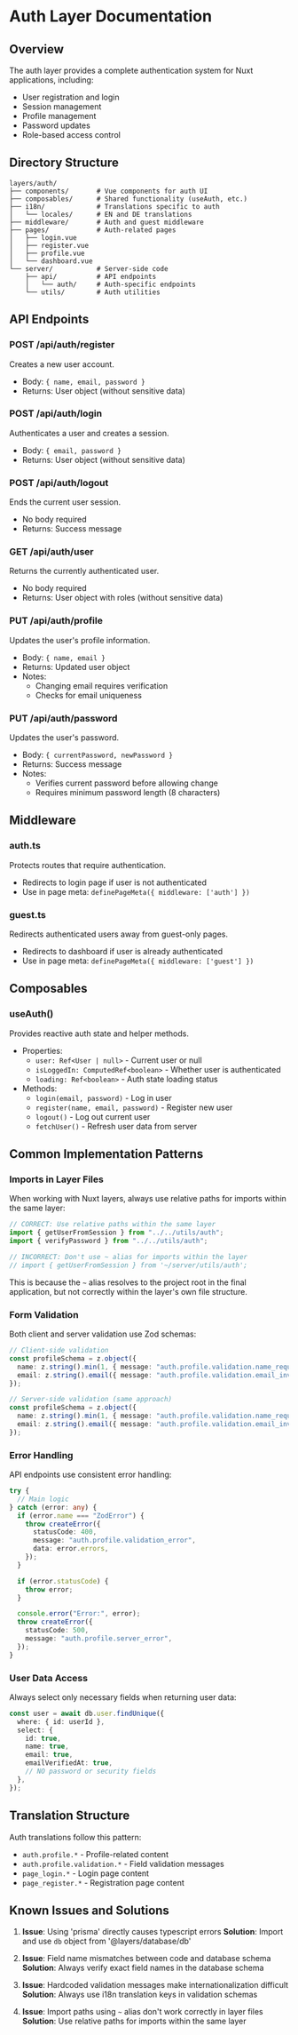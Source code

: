 # Auth Layer Documentation

## Overview

The auth layer provides a complete authentication system for Nuxt applications, including:

- User registration and login
- Session management
- Profile management
- Password updates
- Role-based access control

## Directory Structure

```
layers/auth/
├── components/       # Vue components for auth UI
├── composables/      # Shared functionality (useAuth, etc.)
├── i18n/             # Translations specific to auth
│   └── locales/      # EN and DE translations
├── middleware/       # Auth and guest middleware
├── pages/            # Auth-related pages
│   ├── login.vue
│   ├── register.vue
│   ├── profile.vue
│   └── dashboard.vue
└── server/           # Server-side code
    ├── api/          # API endpoints
    │   └── auth/     # Auth-specific endpoints
    └── utils/        # Auth utilities
```

## API Endpoints

### POST /api/auth/register

Creates a new user account.

- Body: `{ name, email, password }`
- Returns: User object (without sensitive data)

### POST /api/auth/login

Authenticates a user and creates a session.

- Body: `{ email, password }`
- Returns: User object (without sensitive data)

### POST /api/auth/logout

Ends the current user session.

- No body required
- Returns: Success message

### GET /api/auth/user

Returns the currently authenticated user.

- No body required
- Returns: User object with roles (without sensitive data)

### PUT /api/auth/profile

Updates the user's profile information.

- Body: `{ name, email }`
- Returns: Updated user object
- Notes:
  - Changing email requires verification
  - Checks for email uniqueness

### PUT /api/auth/password

Updates the user's password.

- Body: `{ currentPassword, newPassword }`
- Returns: Success message
- Notes:
  - Verifies current password before allowing change
  - Requires minimum password length (8 characters)

## Middleware

### auth.ts

Protects routes that require authentication.

- Redirects to login page if user is not authenticated
- Use in page meta: `definePageMeta({ middleware: ['auth'] })`

### guest.ts

Redirects authenticated users away from guest-only pages.

- Redirects to dashboard if user is already authenticated
- Use in page meta: `definePageMeta({ middleware: ['guest'] })`

## Composables

### useAuth()

Provides reactive auth state and helper methods.

- Properties:
  - `user: Ref<User | null>` - Current user or null
  - `isLoggedIn: ComputedRef<boolean>` - Whether user is authenticated
  - `loading: Ref<boolean>` - Auth state loading status
- Methods:
  - `login(email, password)` - Log in user
  - `register(name, email, password)` - Register new user
  - `logout()` - Log out current user
  - `fetchUser()` - Refresh user data from server

## Common Implementation Patterns

### Imports in Layer Files

When working with Nuxt layers, always use relative paths for imports within the same layer:

```ts
// CORRECT: Use relative paths within the same layer
import { getUserFromSession } from "../../utils/auth";
import { verifyPassword } from "../../utils/auth";

// INCORRECT: Don't use ~ alias for imports within the layer
// import { getUserFromSession } from '~/server/utils/auth';
```

This is because the `~` alias resolves to the project root in the final application, but not correctly within the layer's own file structure.

### Form Validation

Both client and server validation use Zod schemas:

```ts
// Client-side validation
const profileSchema = z.object({
  name: z.string().min(1, { message: "auth.profile.validation.name_required" }),
  email: z.string().email({ message: "auth.profile.validation.email_invalid" }),
});

// Server-side validation (same approach)
const profileSchema = z.object({
  name: z.string().min(1, { message: "auth.profile.validation.name_required" }),
  email: z.string().email({ message: "auth.profile.validation.email_invalid" }),
});
```

### Error Handling

API endpoints use consistent error handling:

```ts
try {
  // Main logic
} catch (error: any) {
  if (error.name === "ZodError") {
    throw createError({
      statusCode: 400,
      message: "auth.profile.validation_error",
      data: error.errors,
    });
  }

  if (error.statusCode) {
    throw error;
  }

  console.error("Error:", error);
  throw createError({
    statusCode: 500,
    message: "auth.profile.server_error",
  });
}
```

### User Data Access

Always select only necessary fields when returning user data:

```ts
const user = await db.user.findUnique({
  where: { id: userId },
  select: {
    id: true,
    name: true,
    email: true,
    emailVerifiedAt: true,
    // NO password or security fields
  },
});
```

## Translation Structure

Auth translations follow this pattern:

- `auth.profile.*` - Profile-related content
- `auth.profile.validation.*` - Field validation messages
- `page_login.*` - Login page content
- `page_register.*` - Registration page content

## Known Issues and Solutions

1. **Issue**: Using 'prisma' directly causes typescript errors
   **Solution**: Import and use `db` object from '@layers/database/db'

2. **Issue**: Field name mismatches between code and database schema
   **Solution**: Always verify exact field names in the database schema

3. **Issue**: Hardcoded validation messages make internationalization difficult
   **Solution**: Always use i18n translation keys in validation schemas

4. **Issue**: Import paths using `~` alias don't work correctly in layer files
   **Solution**: Use relative paths for imports within the same layer
